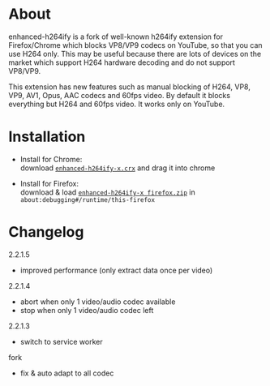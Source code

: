 # About
enhanced-h264ify is a fork of well-known h264ify extension for Firefox/Chrome which blocks VP8/VP9 codecs on YouTube, so that you can use H264 only. This may be useful because there are lots of devices on the market which support H264 hardware decoding and do not support VP8/VP9.

This extension has new features such as manual blocking of H264, VP8, VP9, AV1, Opus, AAC codecs and 60fps video. By default it blocks everything but H264 and 60fps video.
It works only on YouTube.

# Installation
* Install for Chrome:  
download [`enhanced-h264ify-x.crx`](https://github.com/x94fujo6rpg/enhanced-h264ify-x/raw/refs/heads/master/pkg/enhanced-h264ify-x.crx) and drag it into chrome

* Install for Firefox:  
download & load [`enhanced-h264ify-x firefox.zip`](https://github.com/x94fujo6rpg/enhanced-h264ify-x/raw/refs/heads/master/pkg/enhanced-h264ify-x%20firefox.zip) in `about:debugging#/runtime/this-firefox`


# Changelog

2.2.1.5
* improved performance (only extract data once per video)

2.2.1.4
* abort when only 1 video/audio codec available
* stop when only 1 video/audio codec left

2.2.1.3
* switch to service worker

fork
* fix & auto adapt to all codec

